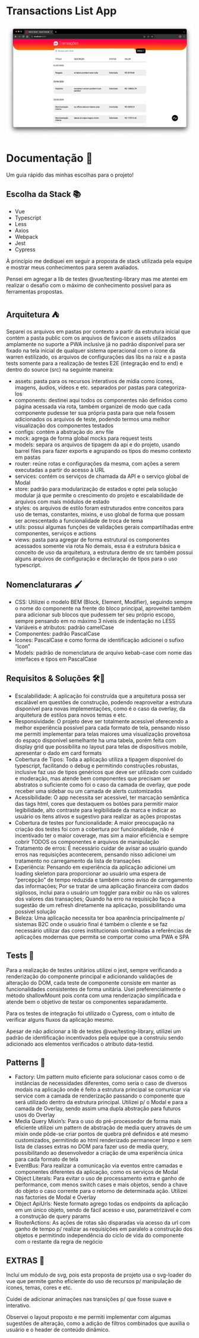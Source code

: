 # Transactions List App

![print do projeto](./print.png)

# Documentação 📑
Um guia rápido das minhas escolhas para o projeto!

## Escolha da Stack 📚
- Vue
- Typescript
- Less
- Axios
- Webpack
- Jest
- Cypress

À princípio me dediquei em seguir a proposta de stack utilizada pela equipe e mostrar meus conhecimentos para serem avaliados.

Pensei em agregar a lib de testes @vue/testing-library mas me atentei em realizar o desafio com o máximo de conhecimento possível para as ferramentas propostas.

## Arquitetura ⛺️
Separei os arquivos em pastas por contexto a partir da estrutura inicial que contém a pasta public com os arquivos de favicon e assets utilizados amplamente no suporte a PWA inclusive já no padrão disponível para ser fixado na tela inicial de qualquer sistema operacional com o ícone da warren estilizado, os arquivos de configurações das libs na raiz e a pasta tests somente para a realização de testes E2E (integração end to end) e dentro do source (src) na seguinte maneira:
- assets: pasta para os recursos interativos de mídia como ícones, imagens, áudios, vídeos e etc. separados por pastas para categoriza-los
- components: destinei aqui todos os componentes não definidos como página acessada via rota, também organizei de modo que cada componente pudesse ter sua própria pasta para que nela fossem adicionados os arquivos de teste, podendo termos uma melhor visualização dos componentes testados
- configs: contém a abstração do .env file
- mock: agrega de forma global mocks para request tests
- models: separa os arquivos de tipagem da api e do projeto, usando barrel files para fazer exports e agrupando os tipos do mesmo contexto em pastas
- router: reúne rotas e configurações da mesma, com ações a serem executadas a partir do acesso à URL
- services: contém os serviços de chamada da API e o serviço global de Modal
- store: padrão para modularização de estados e optei pela solução modular já que permite o crescimento do projeto e escalabilidade de arquivos com mais módulos de estado
- styles: os arquivos de estilo foram estruturados entre conceitos para uso de temas, constantes, mixins, e uso global de forma que possam ser acrescentado a funcionalidade de troca de tema
- utils: possui algumas funções de validações gerais compartilhadas entre componentes, serviços e actions
- views: pasta para agregar de forma estrutural os componentes acessados somente via rota
No demais, essa é a estrutura básica e conceito de uso da arquitetura, a estrutura dentro de src também possui alguns arquivos de configuração e declaração de tipos para o uso typescript.

## Nomenclaturaras 🖌
- CSS: Utilizei o modelo BEM (Block, Element, Modifier), seguindo sempre o nome do componente na frente do bloco principal, aproveitei também para adicionar sub blocos que pudessem ter seu próprio escopo, sempre pensando em no máximo 3 níveis de indentação no LESS
- Variáveis e atributos: padrão camelCase
- Componentes: padrão PascalCase
- Ícones: PascalCase e como forma de identificação adicionei o sufixo “Icon”
- Models: padrão de nomenclatura de arquivo kebab-case com nome das interfaces e tipos em PascalCase

## Requisitos & Soluções 🛠🔐
- Escalabilidade: A aplicação foi construída que a arquitetura possa ser escalável em questões de construção, podendo reaproveitar a estrutura disponível para novas implementações, como é o caso da overlay, da arquitetura de estilos para novos temas e etc.
- Responsividade: O projeto deve ser totalmente acessível oferecendo a melhor experiência possível para cada formato de tela, pensando nisso me permiti implementar para telas maiores uma visualização proveitosa do espaço disponível semelhante ha uma tabela, porém feita com display grid que possibilita no layout para telas de dispositivos mobile, apresentar o dado em card formats
- Cobertura de Tipos: Toda a aplicação utiliza a tipagem disponível do typescript, facilitando o debug e permitindo construções robustas, inclusive faz uso de tipos genéricos que deve ser utilizado com cuidado e moderação, mas atende bem componentes que precisam ser abstratos o suficiente como foi o caso da camada de overlay, que pode receber uma sidebar ou um camada de alerts customizados
- Acessibilidade: O app necessita ser acessível, ter marcação semântica das tags html, cores que destaquem os botões para permitir maior legibilidade, alto contraste para legibilidade da marca e indicar ao usuário os itens ativos e sugestivo para realizar as ações propostas
- Cobertura de testes por funcionalidade: A maior preocupação na criação dos testes foi com a cobertura por funcionalidade, não é incentivado ter o maior coverage, mas sim a maior eficiência e sempre cobrir TODOS os componentes e arquivos de manipulação
- Tratamento de erros: É necessário cuidar de avisar ao usuário quando erros nas requisições acontecerem, pensando nisso adicionei um tratamento no carregamento da lista de transações
- Experiência: Pensando em experiência da aplicação adicionei um  loading skeleton para proporcionar ao usuário uma espera de “percepção” de tempo reduzida e também como aviso de carregamento das informações; Por se tratar de uma aplicação financeira com dados sigilosos, inclui para o usuário um toggler para exibir ou não os valores dos valores das transações; Quando ha erro na requisição faço a sugestão de um refresh diretamente na aplicação, possibilitando uma possível solução
- Beleza: Uma aplicação necessita ter boa aparência principalmente p/ sistemas B2C onde o usuário final é também o cliente e se faz necessário utilizar das cores institucionais combinadas a referências de aplicações modernas que permita se comportar como uma PWA e SPA


## Tests 🧪
Para a realização de testes unitários utilizei o jest, sempre verificando a renderização do componente principal e adicionando validações de alteração do DOM, cada teste de componente consiste em manter as funcionalidades consistentes de forma unitária. Usei preferencialmente o método shallowMount pois conta com uma renderização simplificada e atende bem o objetivo de testar os componentes separadamente.

Para os testes de integração foi utilizado o Cypress, com o intuito de verificar alguns fluxos da aplicação mesmo.

Apesar de  não adicionar a lib de testes @vue/testing-library, utilizei um padrão de identificação incentivados pela equipe que a construiu sendo adicionado aos elementos verificados o atributo data-testid.

## Patterns 🎰

- Factory: Um pattern muito eficiente para solucionar casos como o de instâncias de necessidades diferentes, como seria o caso de diversos modais na aplicação onde é feito a estrutura principal se comunicar via service com a camada de renderização passando o componente que será utilizado dentro da estrutura principal. Utilizei p/ o Modal e para a camada de Overlay, sendo assim uma dupla abstração para futuros usos do Overlay
- Media Query Mixin’s: Para o uso do pré-processedor de forma mais eficiente utilizei um pattern de abstração de media query através de um mixin onde pôde-se criar pontos de quebra pré definidos e até mesmo customizados, permitindo ao html renderizado permanecer limpo e sem lista de classes extras no DOM para fazer uso de media query, possibilitando ao desenvolvedor a criação de uma experiência única para cada formato de tela
- EventBus: Para realizar a comunicação via eventos entre camadas e componentes diferentes da aplicação, como os serviços de Modal
- Object Literals: Para evitar o uso de processamento extra e ganho de performance, com menos switch cases e mais objetos, sendo a chave do objeto o caso corrente para o retorno de determinada ação. Utilizei nas factories de Modal e Overlay
- Object ApiUrls: Neste formato agrego todas os endpoints da aplicação em um único objeto, sendo de fácil acesso e uso, parametrizável e com a construção de query params
- RouterActions: As ações de rotas são disparadas via acesso da url com ganho de tempo p/ realizar as requisições em paralelo a construção dos objetos e permitindo independência do ciclo de vida do componente com o restante da regra de negócio


## EXTRAS 🚀
Incluí um módulo de svg, pois esta proposta de projeto usa o svg-loader do vue que permite ganho eficiente do uso de recursos p/ manipulação de ícones, temas, cores e etc.

Cuidei de adicionar animações nas transições p/ que fosse suave e interativo.

Observei o layout proposto e me permiti implementar com algumas sugestões de alteração, como a adição de filtros combinados que auxilia o usuário e o header de conteúdo dinâmico.
